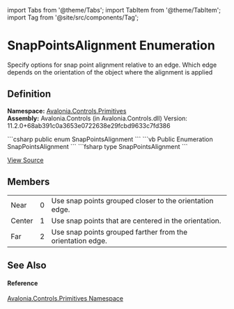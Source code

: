 import Tabs from '@theme/Tabs'; 
import TabItem from '@theme/TabItem'; 
import Tag from '@site/src/components/Tag'; 

# SnapPointsAlignment Enumeration


Specify options for snap point alignment relative to an edge. Which edge depends on the orientation of the object where the alignment is applied



## Definition
**Namespace:** <a href="N_Avalonia_Controls_Primitives">Avalonia.Controls.Primitives</a>  
**Assembly:** Avalonia.Controls (in Avalonia.Controls.dll) Version: 11.2.0+68ab391c0a3653e0722638e29fcbd9633c7fd386

<Tabs groupId="api-code-preview">
<TabItem value="csharp" label="C#">
```csharp
public enum SnapPointsAlignment
```
</TabItem>
<TabItem value="vb" label="VB">
```vb
Public Enumeration SnapPointsAlignment
```
</TabItem>
<TabItem value="fsharp" label="F#">
```fsharp
type SnapPointsAlignment
```
</TabItem>
</Tabs>



<a href="https://github.com/AvaloniaUI/Avalonia/tree/master/srcAvalonia.Controls/Primitives/SnapPointsAlignment.cs" title="View the source code">View Source</a>



## Members
<table>
<tr>
<td>Near</td>
<td>0</td>
<td>Use snap points grouped closer to the orientation edge.</td>
</tr>
<tr>
<td>Center</td>
<td>1</td>
<td>Use snap points that are centered in the orientation.</td>
</tr>
<tr>
<td>Far</td>
<td>2</td>
<td>Use snap points grouped farther from the orientation edge.</td>
</tr>
</table>

## See Also


#### Reference
<a href="N_Avalonia_Controls_Primitives">Avalonia.Controls.Primitives Namespace</a>  
